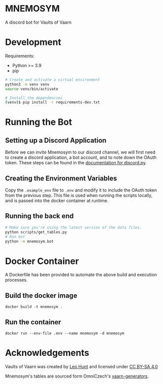 # MNEMOSYM
A discord bot for Vaults of Vaarn

# Development
Requirements:
- Python >= 3.9
- pip

```bash
# Create and activate a virtual environment
python3 -m venv venv
source venv/bin/activate

# Install the dependencies
(venv)$ pip install -r requirements-dev.txt
```

# Running the Bot

## Setting up a Discord Application
Before we can invite Mnemosym to our discord channel, we will first need to create a discord application, a bot account, and to note down the OAuth token. These steps can be found in the [documentation for discord.py](https://discordpy.readthedocs.io/en/stable/discord.html).

## Creating the Environment Variables
Copy the `.example_env` file to `.env` and modify it to include the OAuth token from the previous step. This file is used when running the scripts locally, and is passed into the docker container at runtime.

## Running the back end
```bash 
# Make sure you're using the latest version of the data files.
python scripts/get_tables.py
# Run bot
python -m mnemosym.bot
```

# Docker Container
A Dockerfile has been provided to automate the above build and execution processes.

## Build the docker image
`docker build -t mnemosym .`

## Run the container
`docker run --env-file .env --name mnemosym -d mnemosym`

# Acknowledgements

Vaults of Vaarn was created by [Leo Hunt](https://graculusdroog.itch.io/) and licensed under [CC BY-SA 4.0](https://creativecommons.org/licenses/by-sa/4.0/)

Mnemosym's tables are sourced form OmniCzech's [vaarn-generators](https://github.com/omniczech/vaarn-generators).

